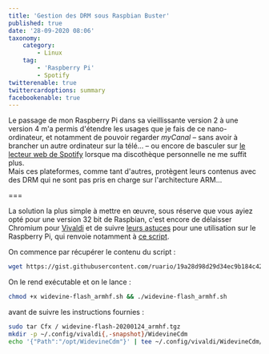 ```yaml
---
title: 'Gestion des DRM sous Raspbian Buster'
published: true
date: '28-09-2020 08:06'
taxonomy:
    category:
        - Linux
    tag:
        - 'Raspberry Pi'
        - Spotify
twitterenable: true
twittercardoptions: summary
facebookenable: true
---
```


Le passage de mon Raspberry Pi dans sa vieillissante version 2 à une version 4 m'a permis d'étendre les usages que je fais de ce nano-ordinateur, et notamment de pouvoir regarder _myCanal_  &ndash; sans avoir à brancher un autre ordinateur sur la télé... &ndash; ou encore de basculer sur [le lecteur web de Spotify](https://open.spotify.com/) lorsque ma discothèque personnelle ne me suffit plus.       
Mais ces plateformes, comme tant d'autres, protègent leurs contenus avec des DRM qui ne sont pas pris en charge sur l'architecture ARM...

===

La solution la plus simple à mettre en œuvre, sous réserve que vous ayiez opté pour une version 32 bit de Raspbian, c'est encore de délaisser Chromium pour [Vivaldi](https://vivaldi.com/fr/) et de suivre [leurs astuces](https://help.vivaldi.com/fr/article/raspberry-pi-astuces-pour-utiliser-vivaldi/) pour une utilisation sur le Raspberry Pi, qui renvoie notamment à [ce script](https://gist.github.com/ruario/19a28d98d29d34ec9b184c42e5f8bf29).

On commence par récupérer le contenu du script&nbsp;:

```bash
wget https://gist.githubusercontent.com/ruario/19a28d98d29d34ec9b184c42e5f8bf29/raw/6ff95fa30a291319700b5a75dd558038d3e202c5/widevine-flash_armhf.sh
```

On le rend exécutable et on le lance&nbsp;:

```bash
chmod +x widevine-flash_armhf.sh && ./widevine-flash_armhf.sh
```

avant de suivre les instructions fournies&nbsp;:

```bash
sudo tar Cfx / widevine-flash-20200124_armhf.tgz
mkdir -p ~/.config/vivaldi{,-snapshot}/WidevineCdm
echo '{"Path":"/opt/WidevineCdm"}' | tee ~/.config/vivaldi/WidevineCdm/latest-component-updated-widevine-cdm > ~/.config/vivaldi-snapshot/WidevineCdm/latest-component-updated-widevine-cdm
```


